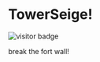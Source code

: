 # TowerSeige!

![visitor badge](https://visitor-badge.glitch.me/badge?page_id=somePythonProgrammer.skyShooter3)

break the fort wall!
